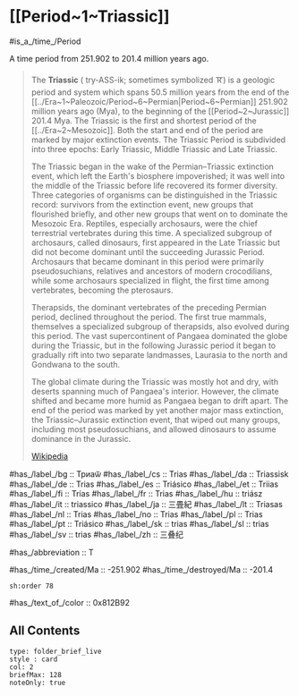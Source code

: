 
# [[Period~1~Triassic]] 

#is_a_/time_/Period 

A time period from 251.902 to 201.4 million years ago. 

> The **Triassic** ( try-ASS-ik; sometimes symbolized 🝈) is a geologic period and system which spans 50.5 million years from the end of the [[../Era~1~Paleozoic/Period~6~Permian|Period~6~Permian]] 251.902 million years ago (Mya), to the beginning of the [[Period~2~Jurassic]] 201.4 Mya. The Triassic is the first and shortest period of the [[../Era~2~Mesozoic]]. 
> Both the start and end of the period are marked by major extinction events. 
> The Triassic Period is subdivided into three epochs: Early Triassic, Middle Triassic and Late Triassic.
>
> The Triassic began in the wake of the Permian–Triassic extinction event, which left the Earth's biosphere impoverished; it was well into the middle of the Triassic before life recovered its former diversity. Three categories of organisms can be distinguished in the Triassic record: survivors from the extinction event, new groups that flourished briefly, and other new groups that went on to dominate the Mesozoic Era. Reptiles, especially archosaurs, were the chief terrestrial vertebrates during this time. A specialized subgroup of archosaurs, called dinosaurs, first appeared in the Late Triassic but did not become dominant until the succeeding Jurassic Period. Archosaurs that became dominant in this period were primarily pseudosuchians, relatives and ancestors of modern crocodilians, while some archosaurs specialized in flight, the first time among vertebrates, becoming the pterosaurs.
>
> Therapsids, the dominant vertebrates of the preceding Permian period, declined throughout the period. The first true mammals, themselves a specialized subgroup of therapsids, also evolved during this period. The vast supercontinent of Pangaea dominated the globe during the Triassic, but in the following Jurassic period it began to gradually rift into two separate landmasses, Laurasia to the north and Gondwana to the south.
>
> The global climate during the Triassic was mostly hot and dry, with deserts spanning much of Pangaea's interior. However, the climate shifted and became more humid as Pangaea began to drift apart. The end of the period was marked by yet another major mass extinction, the Triassic–Jurassic extinction event, that wiped out many groups, including most pseudosuchians, and allowed dinosaurs to assume dominance in the Jurassic.
>
> [Wikipedia](https://en.wikipedia.org/wiki/Triassic)


#has_/label_/bg  :: Триаѿ
#has_/label_/cs  :: Trias
#has_/label_/da  :: Triassisk
#has_/label_/de  :: Trias
#has_/label_/es  :: Triásico
#has_/label_/et  :: Triias
#has_/label_/fi  :: Trias
#has_/label_/fr  :: Trias
#has_/label_/hu  :: triász
#has_/label_/it  :: triassico
#has_/label_/ja  :: 三畳紀
#has_/label_/lt  :: Triasas
#has_/label_/nl  :: Trias
#has_/label_/no  :: Trias
#has_/label_/pl  :: Trias
#has_/label_/pt  :: Triásico
#has_/label_/sk  :: trias
#has_/label_/sl  :: trias
#has_/label_/sv  :: trias
#has_/label_/zh  :: 三叠纪

#has_/abbreviation :: T

#has_/time_/created/Ma :: -251.902 
#has_/time_/destroyed/Ma :: -201.4 

    sh:order 78 

#has_/text_of_/color :: 0x812B92

## All Contents

```ccard
type: folder_brief_live
style : card
col: 2
briefMax: 128
noteOnly: true
```


